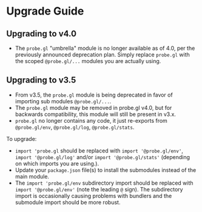 # Upgrade Guide

## Upgrading to v4.0

- The `probe.gl` "umbrella" module is no longer available as of 4.0, per the previously announced deprecation plan. Simply replace `probe.gl` with the scoped `@probe.gl/...` modules you are actually using.

## Upgrading to v3.5 

- From v3.5, the `probe.gl` module is being deprecated in favor of importing sub modules `@probe.gl/...`. 
- The `probe.gl` module may be removed in probe.gl v4.0, but for backwards compatibility, this module will still be present in v3.x.
- `probe.gl` no longer contains any code, it just re-exports from `@probe.gl/env`, `@probe.gl/log`, `@probe.gl/stats`.

To upgrade:
- `import 'probe.gl` should be replaced with `import '@probe.gl/env'`, `import '@probe.gl/log'` and/or `import '@probe.gl/stats'` (depending on which imports you are using.).
- Update your `package.json` file(s) to install the submodules instead of the main module.
- The `import 'probe.gl/env` subdirectory import should be replaced with `import '@probe.gl/env'` (note the leading `@` sign). The subdirectory import is occasionally causing problems with bundlers and the submodule import should be more robust.
